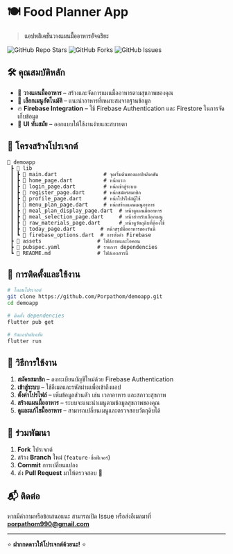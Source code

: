 # 🍽️ Food Planner App

> **แอปพลิเคชันวางแผนมื้ออาหารอัจฉริยะ**

![GitHub Repo Stars](https://img.shields.io/github/stars/Porpathom/demoapp?style=for-the-badge)
![GitHub Forks](https://img.shields.io/github/forks/Porpathom/demoapp?style=for-the-badge)
![GitHub Issues](https://img.shields.io/github/issues/Porpathom/demoapp?style=for-the-badge)

## 🛠️ คุณสมบัติหลัก
- 📅 **วางแผนมื้ออาหาร** – สร้างและจัดการแผนมื้ออาหารตามสุขภาพของคุณ
- 🔄 **เลือกเมนูอัตโนมัติ** – แนะนำอาหารที่เหมาะสมจากฐานข้อมูล
- 🔥 **Firebase Integration** – ใช้ Firebase Authentication และ Firestore ในการจัดเก็บข้อมูล
- 🎨 **UI ทันสมัย** – ออกแบบให้ใช้งานง่ายและสบายตา

## 📂 โครงสร้างโปรเจกต์
```
📂 demoapp
 ┣ 📂 lib
 ┃ ┣ 📜 main.dart               # จุดเริ่มต้นของแอปพลิเคชัน
 ┃ ┣ 📜 home_page.dart          # หน้าแรก
 ┃ ┣ 📜 login_page.dart         # หน้าเข้าสู่ระบบ
 ┃ ┣ 📜 register_page.dart      # หน้าสมัครสมาชิก
 ┃ ┣ 📜 profile_page.dart       # หน้าโปรไฟล์ผู้ใช้
 ┃ ┣ 📜 menu_plan_page.dart     # หน้าสร้างแผนเมนูอาหาร
 ┃ ┣ 📜 meal_plan_display_page.dart  # หน้าดูแผนมื้ออาหาร
 ┃ ┣ 📜 meal_selection_page.dart     # หน้าสำหรับเลือกเมนู
 ┃ ┣ 📜 raw_materials_page.dart      # หน้าดูวัตถุดิบที่ต้องใช้
 ┃ ┣ 📜 today_page.dart        # หน้าสรุปมื้ออาหารของวันนี้
 ┃ ┗ 📜 firebase_options.dart  # การตั้งค่า Firebase
 ┣ 📂 assets                  # ไฟล์ภาพและไอคอน
 ┣ 📜 pubspec.yaml            # รายการ dependencies
 ┗ 📜 README.md               # ไฟล์เอกสารนี้
```

## 🚀 การติดตั้งและใช้งาน
```sh
# โคลนโปรเจกต์
git clone https://github.com/Porpathom/demoapp.git
cd demoapp

# ติดตั้ง dependencies
flutter pub get

# รันแอปพลิเคชัน
flutter run
```

## 🌟 วิธีการใช้งาน
1. **สมัครสมาชิก** – ลงทะเบียนบัญชีใหม่ด้วย Firebase Authentication
2. **เข้าสู่ระบบ** – ใช้อีเมลและรหัสผ่านเพื่อเข้าถึงแอป
3. **ตั้งค่าโปรไฟล์** – เพิ่มข้อมูลส่วนตัว เช่น เวลาอาหาร และสภาวะสุขภาพ
4. **สร้างแผนมื้ออาหาร** – ระบบจะแนะนำเมนูตามข้อมูลสุขภาพของคุณ
5. **ดูและแก้ไขมื้ออาหาร** – สามารถเปลี่ยนเมนูและตรวจสอบวัตถุดิบได้

## 🤝 ร่วมพัฒนา
1. **Fork** โปรเจกต์
2. สร้าง **Branch** ใหม่ (`feature-ชื่อฟีเจอร์`)
3. **Commit** การเปลี่ยนแปลง
4. ส่ง **Pull Request** มาให้ตรวจสอบ 🎉

## 📬 ติดต่อ
หากมีคำถามหรือข้อเสนอแนะ สามารถเปิด Issue หรือส่งอีเมลมาที่ **porpathom990@gmail.com**

---
⭐ **ฝากกดดาวให้โปรเจกต์ด้วยนะ!** ⭐

